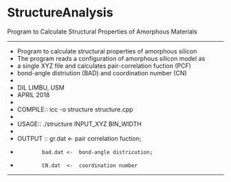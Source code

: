 # StructureAnalysis
Program to Calculate Structural Properties of Amorphous Materials
* *******************************************************************************  
 *   Program to calculate structural properties of amorphous silicon
 *   The program reads a configuration of amorphous silicon model as 
 *   a single XYZ file and calculates pair-correlation fuction (PCF)
 *   bond-angle distriution (BAD) and coordination number (CN)
 *
 *   DIL LIMBU, USM
 *   APRIL 2018
 *
 *   COMPILE:: icc -o structure structure.cpp
 *
 *   USAGE:: ./structure INPUT_XYZ BIN_WIDTH
 *
 *   OUTPUT :: gr.dat  <-  pair correlation fuction;
 *             bad.dat <-  bond-angle districution;
 *             CN.dat  <-  coordination number 
 * *******************************************************************************  


<p align="center">
  <img scr="gr.png" width="350">
</p>

